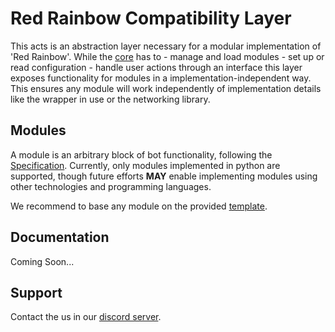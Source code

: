 # Red Rainbow Compatibility Layer

This acts is an abstraction layer necessary for a modular implementation of 'Red Rainbow'.
While the [core](https://github.com/open-red-rainbow/RainbowCore) has to
    - manage and load modules
    - set up or read configuration
    - handle user actions through an interface
this layer exposes functionality for modules in a implementation-independent way.
This ensures any module will work independently of implementation details like the wrapper in use
or the networking library.

## Modules

A module is an arbitrary block of bot functionality, following the
[Specification](https://github.com/open-red-rainbow/module_base/blob/main/README.md#specification).
Currently, only modules implemented in python are supported, though future efforts **MAY** enable
implementing modules using other technologies and programming languages.

We recommend to base any module on the provided [template](https://github.com/open-red-rainbow/module_base).

## Documentation

Coming Soon...
<!--TODO use Sphinx for documentation-->

## Support

Contact the us in our [discord server](https://discord.gg/rB2BSxqNZs).
